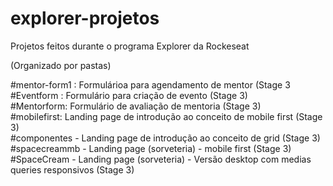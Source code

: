 # explorer-projetos
Projetos feitos durante o programa Explorer da Rockeseat

(Organizado por pastas)

#mentor-form1   : Formulárioa para agendamento de mentor (Stage 3 <br>
#Eventform     : Formulário para criação de evento    (Stage 3) <br>
#Mentorform: Formulário de avaliação de mentoria   (Stage 3) <br>
#mobilefirst: Landing page de introdução ao conceito de mobile first (Stage 3) <br>
#componentes - Landing page de introdução ao conceito de grid (Stage 3) <br>
#spacecreammb - Landing page (sorveteria) - mobile first (Stage 3) <br>
#SpaceCream - Landing page (sorveteria) - Versão desktop com medias queries responsivos  (Stage 3) <br>
